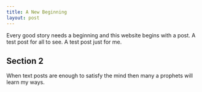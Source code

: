```yaml
---
title: A New Beginning
layout: post
---
```


Every good story needs a beginning and this website begins with a post. A test post for all to see. A test post just for me.

## Section 2

When text posts are enough to satisfy the mind then many a prophets will learn my ways.
